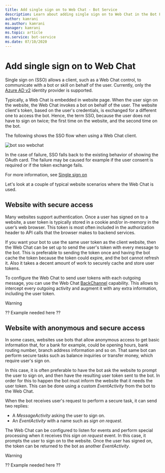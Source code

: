 ```yaml
---
title: Add single sign on to Web Chat - Bot Service
description: Learn about adding single sign on to Web Chat in the Bot Framework.
author: kamrani
ms.author: kamrani
manager: kamrani
ms.topic: article
ms.service: bot-service
ms.date: 07/10/2020
---
```


# Add single sign on to Web Chat

Single sign on (SSO) allows a client, such as a Web Chat control, to communicate with a bot or skill on behalf of the user. Currently, only the [Azure AD v2](~/v4sdk/bot-builder-concept-identity-providers.md#azure-active-directory-identity-provider) identity provider is supported.

Typically, a Web Chat is embedded in website page. When the user sign on the website, the Web Chat invokes a bot on behalf of the user. The website client's token, based on the user's credentials, is exchanged for a different one to access the bot. Hence, the term SSO, because the user does not have to sign on twice; the first time on the website, and the second time on the bot.

The following shows the SSO flow when using a Web Chat client.

![bot sso webchat](~/v4sdk/media/concept-bot-authentication/bot-auth-sso-webchat-time-sequence.PNG)

In the case of failure, SSO falls back to the existing behavior of showing the OAuth card. The failure may be caused for example if the user consent is required or if the token exchange fails.

For more information, see [Single sign on](~/v4sdk/bot-builder-concept-sso.md)

Let's look at a couple of typical website scenarios where the Web Chat is used.

## Website with secure access

Many websites support authentication. Once a user has signed on to a website, a user token is typically stored in a cookie and/or in-memory in the user’s web browser. This token is most often included in the authorization header to API calls that the browser makes to backend services.

If you want your bot to use the same user token as the client website, then the Web Chat can be set up to send the user's token with every message to the bot. This is preferable to sending the token once and having the bot cache the token because the token could expire, and the bot cannot refresh it. Also it takes a decent amount of work to securely cache and store user tokens.

To configure the Web Chat to send user tokens with each outgoing message, you can use the Web Chat [BackChannel](https://github.com/Microsoft/BotFramework-WebChat#the-backchannel) capability. This allows to intercept every outgoing activity and augment it with any extra information, including the user token.

> [!WARNING]
> ?? Example needed here ??

## Website with anonymous and secure access

In some cases, websites use bots that allow anonymous access to get basic information that, for a bank for example, could be opening hours, bank routing number, branch address information and so on. That same bot can perform secure tasks such as balance inquiries or transfer money, which require user's sign on.

In this case, it is often preferable to have the bot ask the website to prompt the user to sign on, and then have the resulting user token sent to the bot. In order for this to happen the bot must inform the website that it needs the user token. This can be done using a custom *EventActivity* from the bot to the Web Chat.

When the bot receives user's request to perform a secure task, it can send two replies:

- A *MessageActivity* asking the user to sign on.
- An *EventActivity* with a name such as *sign on request*.

The Web Chat can be configured to listen for events and perform special processing when it receives this *sign on request* event. In this case, it prompts the user to sign on to the website. Once the user has signed on, the token can be returned to the bot as another *EventActivity*.

> [!WARNING]
> ?? Example needed here ??
